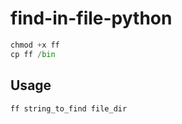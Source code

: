 # find-in-file-python

```python
chmod +x ff
cp ff /bin
```

## Usage

```
ff string_to_find file_dir
```
